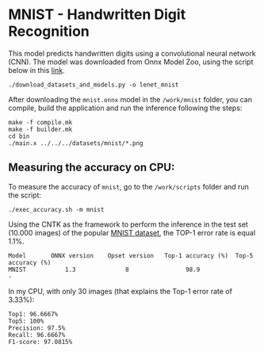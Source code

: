 # MNIST - Handwritten Digit Recognition

This model predicts handwritten digits using a convolutional neural network
(CNN). The model was downloaded from Onnx Model Zoo, using the script below in
this [link](https://github.com/pytorch/glow/tree/master/utils).

```
./download_datasets_and_models.py -o lenet_mnist

```

After downloading the `mnist.onnx` model in the `/work/mnist` folder, you can
compile, build the application and run the inference following the steps:

``` 
make -f compile.mk
make -f builder.mk
cd bin
./main.x ../../../datasets/mnist/*.png
```

## Measuring the accuracy on CPU:

To measure the accuracy of `mnist`, go to the `/work/scripts` folder and run the script:

``` 
./exec_accuracy.sh -m mnist

```

Using the CNTK as the framework to perform the inference in the test set (10.000 images)
of the popular [MNIST dataset](http://yann.lecun.com/exdb/mnist/), the TOP-1 error
rate is equal 1.1%.

```
Model	    ONNX version	Opset version	Top-1 accuracy (%)	Top-5 accuracy (%)
MNIST           1.3              8                98.9                     -
```

In my CPU, with only 30 images (that explains the Top-1 error rate of 3.33%):

```
Top1: 96.6667%
Top5: 100%
Precision: 97.5%
Recall: 96.6667%
F1-score: 97.0815%
```
